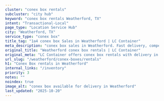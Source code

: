 ```yaml
---
cluster: "conex box rentals"
subcluster: "city hub"
keyword: "conex box rentals Weatherford, TX"
intent: "Transactional-Local"
page_type: "Location Service Hub"
city: "Weatherford, TX"
service_type: "conex box"
title_tag: "1a4 conex box Sales in Weatherford | LC Container"
meta_description: "conex box sales in Weatherford. Fast delivery, competitive pricing. Serving conex boxes area. Quote ID: 2PC. Call (214) 524-4168 for your free quote today."
original_title: "Weatherford conex box rentals | LC Container"
original_meta: "LC Container offers conex box rentals with delivery in Weatherford, TX. Local. Fast quotes. Since 2003."
url_slug: "/weatherford/conex-boxes/rentals"
h1: "Conex Box rentals in Weatherford"
internal_links: "/inventory"
priority: 3
notes: ""
noindex: true
image_alt: "conex box available for delivery in Weatherford"
last_updated: "2025-10-20"
---
```


<!-- TODO: Add unique city/inventory copy, images, and internal links here. -->
